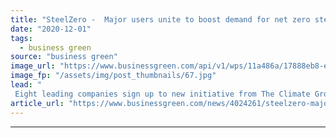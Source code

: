 ```yaml
---
title: "SteelZero -  Major users unite to boost demand for net zero steel"
date: "2020-12-01"
tags: 
  - business green
source: "business green"
image_url: "https://www.businessgreen.com/api/v1/wps/11a486a/17888eb8-ec34-407b-a890-c0c54a609e60/4/Steel-Germany-185x114.jpg"
image_fp: "/assets/img/post_thumbnails/67.jpg"
lead: "
 Eight leading companies sign up to new initiative from The Climate Group designed to accelerate the transition to a cleaner steel industry ..."
article_url: "https://www.businessgreen.com/news/4024261/steelzero-major-users-unite-boost-demand-net-zero-steel"
---
```


---
